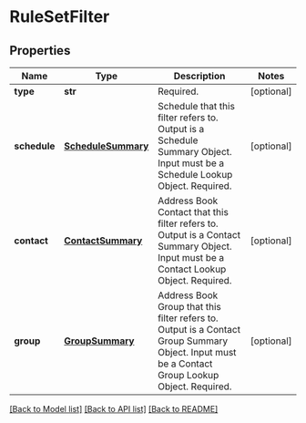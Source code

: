 # RuleSetFilter

## Properties
Name | Type | Description | Notes
------------ | ------------- | ------------- | -------------
**type** | **str** | Required. | [optional] 
**schedule** | [**ScheduleSummary**](ScheduleSummary.md) | Schedule that this filter refers to. Output is a Schedule Summary Object. Input must be a Schedule Lookup Object. Required. | [optional] 
**contact** | [**ContactSummary**](ContactSummary.md) | Address Book Contact that this filter refers to. Output is a Contact Summary Object. Input must be a Contact Lookup Object. Required. | [optional] 
**group** | [**GroupSummary**](GroupSummary.md) | Address Book Group that this filter refers to. Output is a Contact Group Summary Object. Input must be a Contact Group Lookup Object. Required. | [optional] 

[[Back to Model list]](../README.md#documentation-for-models) [[Back to API list]](../README.md#documentation-for-api-endpoints) [[Back to README]](../README.md)


